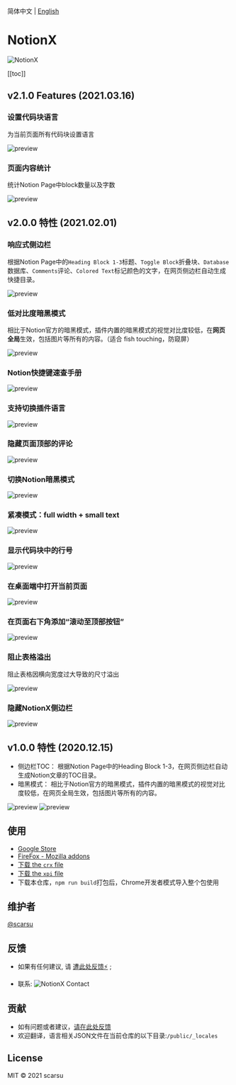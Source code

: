 简体中文 | [English](./README.md)

# NotionX

![NotionX](https://scarsu.oss-cn-shanghai.aliyuncs.com/picgo20210121142800.png)

[[toc]]

## v2.1.0 Features (2021.03.16)

### 设置代码块语言

为当前页面所有代码块设置语言

![preview](https://scarsu.oss-cn-shanghai.aliyuncs.com/picgo20210316163725.gif)

### 页面内容统计

统计Notion Page中block数量以及字数

![preview](https://scarsu.oss-cn-shanghai.aliyuncs.com/picgo20210316164115.png)

## v2.0.0 特性 (2021.02.01)

### 响应式侧边栏

根据Notion Page中的`Heading Block 1-3`标题、`Toggle Block`折叠块、`Database`数据库、`Comments`评论、`Colored Text`标记颜色的文字，在网页侧边栏自动生成快捷目录。

![preview](https://scarsu.oss-cn-shanghai.aliyuncs.com/picgo20210121123340.gif)

### 低对比度暗黑模式

相比于Notion官方的暗黑模式，插件内置的暗黑模式的视觉对比度较低，在**网页全局**生效，包括图片等所有的内容。（适合 fish touching，防窥屏）

![preview](https://scarsu.oss-cn-shanghai.aliyuncs.com/picgo20201126192422.gif)

### Notion快捷键速查手册

![preview](https://scarsu.oss-cn-shanghai.aliyuncs.com/picgo20210121123656.gif)

### 支持切换插件语言

![preview](https://scarsu.oss-cn-shanghai.aliyuncs.com/picgo20210121123835.gif)

### 隐藏页面顶部的评论

![preview](https://scarsu.oss-cn-shanghai.aliyuncs.com/picgo20210121123938.gif)

### 切换Notion暗黑模式

![preview](https://scarsu.oss-cn-shanghai.aliyuncs.com/picgo20210121124031.gif)

### 紧凑模式：full width + small text

![preview](https://scarsu.oss-cn-shanghai.aliyuncs.com/picgo20210121124158.gif)

### 显示代码块中的行号

![preview](https://scarsu.oss-cn-shanghai.aliyuncs.com/picgo20210121124238.gif)

### 在桌面端中打开当前页面

![preview](https://scarsu.oss-cn-shanghai.aliyuncs.com/picgo20210121124736.gif)

### 在页面右下角添加“滚动至顶部按钮”

![preview](https://scarsu.oss-cn-shanghai.aliyuncs.com/picgo20210121124828.gif)

### 阻止表格溢出

阻止表格因横向宽度过大导致的尺寸溢出

![preview](https://scarsu.oss-cn-shanghai.aliyuncs.com/picgo20210121124917.gif)

### 隐藏NotionX侧边栏

![preview](https://scarsu.oss-cn-shanghai.aliyuncs.com/picgo20210121125002.gif)

## v1.0.0 特性 (2020.12.15)

- 侧边栏TOC： 根据Notion Page中的Heading Block 1-3，在网页侧边栏自动生成Notion文章的TOC目录。
- 暗黑模式： 相比于Notion官方的暗黑模式，插件内置的暗黑模式的视觉对比度较低，在网页全局生效，包括图片等所有的内容。

![preview](https://scarsu.oss-cn-shanghai.aliyuncs.com/picgo20201126192422.gif)
![preview](https://scarsu.oss-cn-shanghai.aliyuncs.com/picgo20201126192421.gif)

## 使用

- [Google Store](https://chrome.google.com/webstore/detail/notionx/ojnlojnakahpmkbpigmjhcgibccnidpk)
- [FireFox - Mozilla addons](https://addons.mozilla.org/firefox/addon/notionx/)
- [下载 the `crx` file](https://scarsu.oss-cn-shanghai.aliyuncs.com/notionx/notionx_for_notion_v2.0.0.crx)
- [下载 the `xpi` file](https://scarsu.oss-cn-shanghai.aliyuncs.com/notionx/notionx_for_notion-2.0.1-fx.xpi)
- 下载本仓库，`npm run build`打包后，Chrome开发者模式导入整个包使用

## 维护者

[@scarsu](https://github.com/scarsu)

## 反馈

- 如果有任何建议, 请 [遭此处反馈⚡️](https://github.com/scarsu/NotionX/discussions/4) ;

- 联系:
![NotionX Contact](https://scarsu.oss-cn-shanghai.aliyuncs.com/picgo20210316180026.png)

## 贡献

- 如有问题或者建议，[请在此处反馈](https://github.com/scarsu/NotionX/discussions/4)
- 欢迎翻译，语言相关JSON文件在当前仓库的以下目录:`/public/_locales`

## License

MIT © 2021 scarsu
